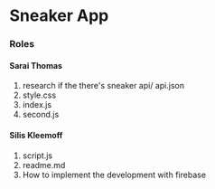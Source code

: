 # Sneaker App

### Roles
#### Sarai Thomas
1. research if the there's sneaker api/ api.json
1. style.css
1. index.js
1. second.js
#### Silis Kleemoff
1. script.js 
1. readme.md
1. How to implement the development with firebase
